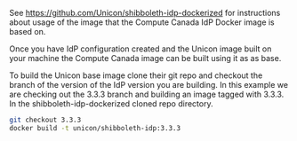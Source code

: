 See https://github.com/Unicon/shibboleth-idp-dockerized for instructions about usage
of the image that the Compute Canada IdP Docker image is based on.

Once you have IdP configuration created and the Unicon image built on your machine the
Compute Canada image can be built using it as as base.

To build the Unicon base image clone their git repo and checkout the branch of the
version of the IdP version you are building. In this example we are checking out the
3.3.3 branch and building an image tagged with 3.3.3. In the shibboleth-idp-dockerized
cloned repo directory.

```bash
git checkout 3.3.3
docker build -t unicon/shibboleth-idp:3.3.3
```

